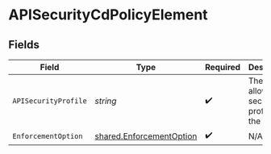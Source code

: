 # APISecurityCdPolicyElement


## Fields

| Field                                                                       | Type                                                                        | Required                                                                    | Description                                                                 |
| --------------------------------------------------------------------------- | --------------------------------------------------------------------------- | --------------------------------------------------------------------------- | --------------------------------------------------------------------------- |
| `APISecurityProfile`                                                        | *string*                                                                    | :heavy_check_mark:                                                          | The allowed api security profile for the pipeline                           |
| `EnforcementOption`                                                         | [shared.EnforcementOption](../../../pkg/models/shared/enforcementoption.md) | :heavy_check_mark:                                                          | N/A                                                                         |